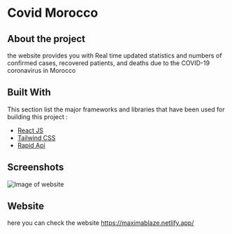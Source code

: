 # Covid Morocco

## About the project

the website provides you with Real time updated statistics and numbers of confirmed cases, recovered patients, and deaths due to the COVID-19 coronavirus in Morocco

## Built With

This section list the major frameworks and libraries that have been used for building this project :

- [React JS](http://reactjs.org/)
- [Tailwind CSS](https://tailwindcss.com/)
- [Rapid Api](https://rapidapi.com/)

## Screenshots

![Image of website](https://octodex.github.com/images/yaktocat.png)

## Website

here you can check the website https://maximablaze.netlify.app/
